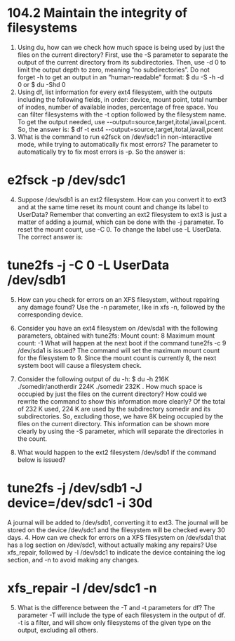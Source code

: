# 104.2 Maintain the integrity of filesystems

1. Using du, how can we check how much space is being used by just the files on the current
directory?
First, use the -S parameter to separate the output of the current directory from its
subdirectories. Then, use -d 0 to limit the output depth to zero, meaning “no subdirectories”.
Do not forget -h to get an output in an “human-readable” format:
$ du -S -h -d 0
or
$ du -Shd 0
2. Using df, list information for every ext4 filesystem, with the outputs including the following
fields, in order: device, mount point, total number of inodes, number of available inodes,
percentage of free space.
You can filter filesystems with the -t option followed by the filesystem name. To get the output
needed, use --output=source,target,itotal,iavail,pcent. So, the answer is:
$ df -t ext4 --output=source,target,itotal,iavail,pcent
3. What is the command to run e2fsck on /dev/sdc1 in non-interactive mode, while trying to
automatically fix most errors?
The parameter to automatically try to fix most errors is -p. So the answer is:
# e2fsck -p /dev/sdc1
4. Suppose /dev/sdb1 is an ext2 filesystem. How can you convert it to ext3 and at the same time
reset its mount count and change its label to UserData?
Remember that converting an ext2 filesystem to ext3 is just a matter of adding a journal, which
can be done with the -j parameter. To reset the mount count, use -C 0. To change the label
use -L UserData. The correct answer is:
# tune2fs -j -C 0 -L UserData /dev/sdb1
5. How can you check for errors on an XFS filesystem, without repairing any damage found?
Use the -n parameter, like in xfs -n, followed by the corresponding device.

1. Consider you have an ext4 filesystem on /dev/sda1 with the following parameters, obtained
with tune2fs:
Mount count: 8
Maximum mount count: -1
What will happen at the next boot if the command tune2fs -c 9 /dev/sda1 is issued?
The command will set the maximum mount count for the filesystem to 9. Since the mount
count is currently 8, the next system boot will cause a filesystem check.
2. Consider the following output of du -h:
$ du -h
216K ./somedir/anotherdir
224K ./somedir
232K .
How much space is occupied by just the files on the current directory? How could we rewrite
the command to show this information more clearly?
Of the total of 232 K used, 224 K are used by the subdirectory somedir and its subdirectories.
So, excluding those, we have 8K being occupied by the files on the current directory. This
information can be shown more clearly by using the -S parameter, which will separate the
directories in the count.
3. What would happen to the ext2 filesystem /dev/sdb1 if the command below is issued?
# tune2fs -j /dev/sdb1 -J device=/dev/sdc1 -i 30d
A journal will be added to /dev/sdb1, converting it to ext3. The journal will be stored on the
device /dev/sdc1 and the filesystem will be checked every 30 days.
4. How can we check for errors on a XFS filesystem on /dev/sda1 that has a log section on
/dev/sdc1, without actually making any repairs?
Use xfs_repair, followed by -l /dev/sdc1 to indicate the device containing the log section,
and -n to avoid making any changes.
# xfs_repair -l /dev/sdc1 -n
5. What is the difference between the -T and -t parameters for df?
The parameter -T will include the type of each filesystem in the output of df. -t is a filter, and
will show only filesystems of the given type on the output, excluding all others.